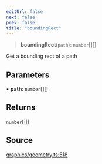 ```yaml
---
editUrl: false
next: false
prev: false
title: "boundingRect"
---
```


> **boundingRect**(`path`): `number`[][]

Get a bounding rect of a path

## Parameters

• **path**: `number`[][]

## Returns

`number`[][]

## Source

[graphics/geometry.ts:518](https://github.com/dgmjs/dgmjs/blob/main/packages/core/src/graphics/geometry.ts#L518)
